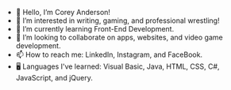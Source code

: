 - 👋 Hello, I’m Corey Anderson!
- 👀 I’m interested in writing, gaming, and professional wrestling!
- 🌱 I’m currently learning Front-End Development.
- 💞️ I’m looking to collaborate on apps, websites, and video game development.
- 📫 How to reach me: LinkedIn, Instagram, and FaceBook.
- 🖥️ Languages I've learned: Visual Basic, Java, HTML, CSS, C#, JavaScript, and jQuery. 

<!---
coronoid/coronoid is a ✨ special ✨ repository because its `README.md` (this file) appears on your GitHub profile.
You can click the Preview link to take a look at your changes.
--->
